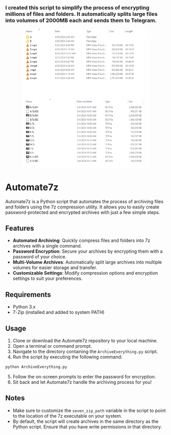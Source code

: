### I created this script to simplify the process of encrypting millions of files and folders. It automatically splits large files into volumes of 2000MB each and sends them to Telegram.
<p align="center">
  <img src=".png/before.png" width="400" />
  <img src=".png/after.png" width="400" />
</p>


# Automate7z

Automate7z is a Python script that automates the process of archiving files and folders using the 7z compression utility. It allows you to easily create password-protected and encrypted archives with just a few simple steps.

## Features

- **Automated Archiving**: Quickly compress files and folders into 7z archives with a single command.
- **Password Encryption**: Secure your archives by encrypting them with a password of your choice.
- **Multi-Volume Archives**: Automatically split large archives into multiple volumes for easier storage and transfer.
- **Customizable Settings**: Modify compression options and encryption settings to suit your preferences.

## Requirements

- Python 3.x
- 7-Zip (installed and added to system PATH)

## Usage

1. Clone or download the Automate7z repository to your local machine.
2. Open a terminal or command prompt.
3. Navigate to the directory containing the `ArchiveEverything.py` script.
4. Run the script by executing the following command:
```bash
python ArchiveEverything.py
```
5. Follow the on-screen prompts to enter the password for encryption.
6. Sit back and let Automate7z handle the archiving process for you!

## Notes

- Make sure to customize the `seven_zip_path` variable in the script to point to the location of the 7z executable on your system.
- By default, the script will create archives in the same directory as the Python script. Ensure that you have write permissions in that directory.



